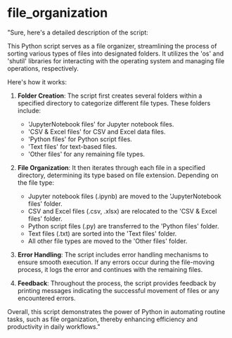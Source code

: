 # file_organization
"Sure, here's a detailed description of the script:

This Python script serves as a file organizer, streamlining the process of sorting various types of files into designated folders. It utilizes the 'os' and 'shutil' libraries for interacting with the operating system and managing file operations, respectively.

Here's how it works:

1. **Folder Creation**: The script first creates several folders within a specified directory to categorize different file types. These folders include:
   - 'JupyterNotebook files' for Jupyter notebook files.
   - 'CSV & Excel files' for CSV and Excel data files.
   - 'Python files' for Python script files.
   - 'Text files' for text-based files.
   - 'Other files' for any remaining file types.

2. **File Organization**: It then iterates through each file in a specified directory, determining its type based on file extension. Depending on the file type:
   - Jupyter notebook files (.ipynb) are moved to the 'JupyterNotebook files' folder.
   - CSV and Excel files (.csv, .xlsx) are relocated to the 'CSV & Excel files' folder.
   - Python script files (.py) are transferred to the 'Python files' folder.
   - Text files (.txt) are sorted into the 'Text files' folder.
   - All other file types are moved to the 'Other files' folder.

3. **Error Handling**: The script includes error handling mechanisms to ensure smooth execution. If any errors occur during the file-moving process, it logs the error and continues with the remaining files.

4. **Feedback**: Throughout the process, the script provides feedback by printing messages indicating the successful movement of files or any encountered errors.

Overall, this script demonstrates the power of Python in automating routine tasks, such as file organization, thereby enhancing efficiency and productivity in daily workflows."
